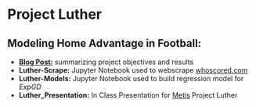 # Project Luther

## Modeling Home Advantage in Football:  
* **[Blog Post:](https://jeremybetz.github.io/Home-Advantage-in-Football/)** summarizing project objectives and results
* **Luther-Scrape:** Jupyter Notebook used to webscrape [whoscored.com](https://www.whoscored.com/)
* **Luther-Models:** Jupyter Notebook used to build regression model for *ExpGD*
* **Luther_Presentation:** In Class Presentation for [Metis](https://www.thisismetis.com/) Project Luther

